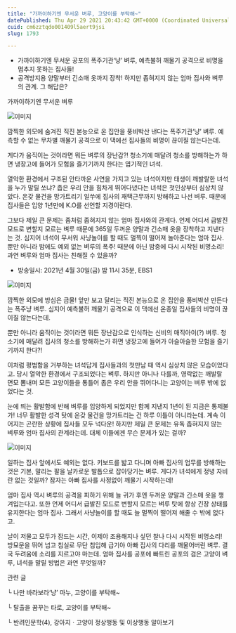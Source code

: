 ```yaml
---
title: "가까이하기엔 무서운 벼루, 고양이를 부탁해~"
datePublished: Thu Apr 29 2021 20:43:42 GMT+0000 (Coordinated Universal Time)
cuid: cm6zztqdo001409l5aert9jsi
slug: 1793

---
```



- 가까이하기엔 무서운 공포의 폭주기관‘냥’ 벼루, 예측불허 깨물기 공격으로 비명을 멈추지 못하는 집사들!
- 공격방지용 양말부터 긴소매 옷까지 장착! 하지만 좁혀지지 않는 엄마 집사와 벼루의 관계. 그 해답은?

가까이하기엔 무서운 벼루

![이미지](https://cdn.hashnode.com/res/hashnode/image/upload/v1739248787858/47617ad3-513d-4b90-abe8-6d13d73322f5.png)

깜찍한 외모에 숨겨진 직진 본능으로 온 집안을 풍비박산 낸다는 폭주기관‘냥’ 벼루. 예측할 수 없는 무차별 깨물기 공격으로 이 댁에선 집사들의 비명이 끊이질 않는다는데.

게다가 움직이는 것이라면 뭐든 벼루의 장난감?! 청소기에 매달려 청소를 방해하는가 하면 냉장고에 들어가 모험을 즐기기까지 한다는 엽기적인 녀석.

열악한 환경에서 구조된 안타까운 사연을 가지고 있는 녀석이지만 태생이 깨발랄한 녀석을 누가 말릴 쏘냐? 좁은 우리 안을 힘차게 뛰어다녔다는 녀석은 첫인상부터 심상치 않았다. 온갖 물건을 망가트리기 일쑤에 집사의 재택근무까지 방해하고 나선 벼루. 때문에 집사들은 입양 1년만에 K.O를 선언할 지경이란다.

그보다 제일 큰 문제는 좀처럼 좁혀지지 않는 엄마 집사와의 관계다. 언제 어디서 급발진 모드로 변할지 모르는 벼루 때문에 365일 두꺼운 양말과 긴소매 옷을 장착하고 지낸다는 것. 심지어 녀석이 무서워 사냥놀이를 할 때도 멀찍이 떨어져 놀아준다는 엄마 집사. 뿐만 아니라 밤에도 예외 없는 벼루의 폭주! 때문에 아닌 밤중에 다시 시작된 비명소리! 과연 벼루와 엄마 집사는 친해질 수 있을까?

* 방송일시: 2021년 4월 30일(금) 밤 11시 35분, EBS1

![이미지](https://cdn.hashnode.com/res/hashnode/image/upload/v1739248790038/fe7da9d2-d9ec-4f2c-b871-7fad794b9077.png)

깜찍한 외모에 방심은 금물! 앞만 보고 달리는 직진 본능으로 온 집안을 풍비박산 만든다는 폭주냥 벼루. 심지어 예측불허 깨물기 공격으로 이 댁에선 온종일 집사들의 비명이 끊이질 않는다는데.

뿐만 아니라 움직이는 것이라면 뭐든 장난감으로 인식하는 신비의 매직아이(?) 벼루. 청소기에 매달려 집사의 청소를 방해하는가 하면 냉장고에 들어가 아슬아슬한 모험을 즐기기까지 한다?!

이처럼 평범함을 거부하는 녀석답게 집사들과의 첫만남 때 역시 심상치 않은 모습이었다고. 당시 열악한 환경에서 구조되었다는 벼루. 하지만 아니나 다를까, 영락없는 깨발랄 면모 뽐내며 모든 고양이들을 통틀어 좁은 우리 안을 뛰어다니는 고양이는 벼루 밖에 없었다는 것.

눈에 띄는 활발함에 반해 벼루를 입양하게 되었지만 함께 지낸지 1년이 된 지금은 통제불가! 너무 활발한 성격 탓에 온갖 물건을 망가트리는 건 하루 이틀이 아니라는데. 계속 이어지는 곤란한 상황에 집사들 모두 넉다운! 하지만 제일 큰 문제는 유독 좁혀지지 않는 벼루와 엄마 집사의 관계라는데. 대체 이들에겐 무슨 문제가 있는 걸까?

![이미지](https://cdn.hashnode.com/res/hashnode/image/upload/v1739248792329/c579a1de-2377-4f46-8457-b41060058069.png)

일하는 집사 앞에서도 예외는 없다. 키보드를 밟고 다니며 아빠 집사의 업무를 방해하는 것은 기본, 말리는 팔을 날카로운 발톱으로 잡아당기는 벼루. 게다가 녀석에게 정녕 자비란 없는 것일까? 잠자는 아빠 집사를 사정없이 깨물기 시작하는데!

엄마 집사 역시 벼루의 공격을 피하기 위해 늘 귀가 후엔 두꺼운 양말과 긴소매 옷을 챙겨입는다고. 또한 언제 어디서 급발진 모드로 변할지 모르는 벼루 탓에 항상 긴장 상태를 유지한다는 엄마 집사. 그래서 사냥놀이를 할 때도 늘 멀찍이 떨어져 해줄 수 밖에 없다고.

날이 저물고 모두가 잠드는 시간, 이제야 조용해지나 싶던 찰나 다시 시작된 비명소리! 방묘문을 뛰어 넘고 침실로 무단 침입해 급기야 아빠 집사의 다리를 깨물어버린 벼루. 결국 두려움에 소리를 지르고야 마는데. 엄마 집사를 공포에 빠트린 공포의 검은 고양이 벼루, 녀석을 말릴 방법은 과연 무엇일까?

관련 글

└ 나만 바라보라‘냥’ 마누, 고양이를 부탁해~

└ 탈출을 꿈꾸는 타로, 고양이를 부탁해~

└ 반려인문학(4), 강아지ㆍ고양이 정상행동 및 이상행동 알아보기